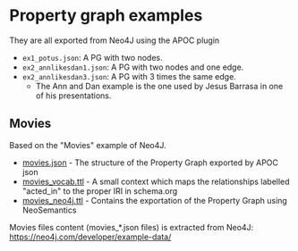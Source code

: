 # Property graph examples

They are all exported from Neo4J using the APOC plugin

- `ex1_potus.json`: A PG with two nodes.
- `ex2_annlikesdan1.json`: A PG with two nodes and one edge.
- `ex2_annlikesdan3.json`: A PG with 3 times the same edge.
    - The Ann and Dan example is the one used by Jesus Barrasa in one of his
    presentations.


## Movies

Based on the "Movies" example of Neo4J.

- [movies.json](movies.json) - The structure of the Property Graph exported by APOC json
- [movies_vocab.ttl](movies_vocab.ttl) - A small context which maps the relationships labelled "acted_in" to the
proper IRI in schema.org
- [movies_neo4j.ttl](movies_neo4j.ttl) - Contains the exportation of the Property Graph using NeoSemantics

Movies files content (movies_*.json files) is extracted from Neo4J:
https://neo4j.com/developer/example-data/ 

